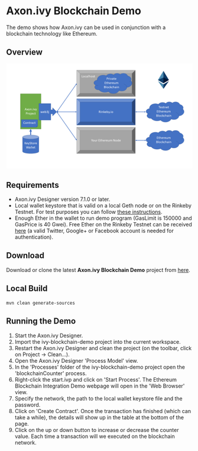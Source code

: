 # Axon.ivy Blockchain Demo
The demo shows how Axon.ivy can be used in conjunction with a blockchain technology like Ethereum.

## Overview
![Overview](ethereum.png)

## Requirements
* Axon.ivy Designer version 7.1.0 or later.
* Local wallet keystore that is valid on a local Geth node or on the Rinkeby Testnet. For test purposes you can follow [these instructions](https://myetherwallet.github.io/knowledge-base/getting-started/creating-a-new-wallet-on-myetherwallet.html).
* Enough Ether in the wallet to run demo program (GasLimit is 150000 and GasPrice is 40 Gwei). Free Ether on the Rinkeby Testnet can be received [here](https://faucet.rinkeby.io/) (a valid Twitter, Google+ or Facebook account is needed for authentication).

## Download
Download or clone the latest **Axon.ivy Blockchain Demo** project from [here](https://github.com/ivy-samples/ivy-blockchain-demo.git).

## Local Build
    mvn clean generate-sources

## Running the Demo
1. Start the Axon.ivy Designer.
1. Import the ivy-blockchain-demo project into the current workspace.
1. Restart the Axon.ivy Designer and clean the project (on the toolbar, click on Project -> Clean...).
1. Open the Axon.ivy Designer 'Process Model' view.
1. In the 'Processes' folder of the ivy-blockchain-demo project open the 'blockchainCounter' process.
1. Right-click the start.ivp and click on 'Start Process'. The Ethereum Blockchain Integration Demo webpage will open in the 'Web Browser' view.
1. Specify the network, the path to the local wallet keystore file and the password.
1. Click on 'Create Contract'. Once the transaction has finished (which can take a while), the details will show up in the table at the bottom of the page.
1. Click on the up or down button to increase or decrease the counter value. Each time a transaction will we executed on the blockchain network.
